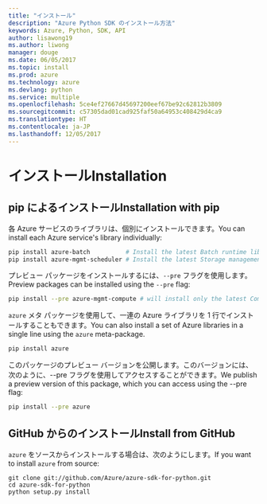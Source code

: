 ```yaml
---
title: "インストール"
description: "Azure Python SDK のインストール方法"
keywords: Azure, Python, SDK, API
author: lisawong19
ms.author: liwong
manager: douge
ms.date: 06/05/2017
ms.topic: install
ms.prod: azure
ms.technology: azure
ms.devlang: python
ms.service: multiple
ms.openlocfilehash: 5ce4ef27667d45697200eef67be92c62812b3809
ms.sourcegitcommit: c57305dad01cad925faf50a64953c408429d4ca9
ms.translationtype: HT
ms.contentlocale: ja-JP
ms.lasthandoff: 12/05/2017
---
```

# <a name="installation"></a><span data-ttu-id="fcdf5-104">インストール</span><span class="sxs-lookup"><span data-stu-id="fcdf5-104">Installation</span></span>

## <a name="installation-with-pip"></a><span data-ttu-id="fcdf5-105">pip によるインストール</span><span class="sxs-lookup"><span data-stu-id="fcdf5-105">Installation with pip</span></span>

<span data-ttu-id="fcdf5-106">各 Azure サービスのライブラリは、個別にインストールできます。</span><span class="sxs-lookup"><span data-stu-id="fcdf5-106">You can install each Azure service's library individually:</span></span>

```bash
pip install azure-batch          # Install the latest Batch runtime library
pip install azure-mgmt-scheduler # Install the latest Storage management library
```

<span data-ttu-id="fcdf5-107">プレビュー パッケージをインストールするには、`--pre` フラグを使用します。</span><span class="sxs-lookup"><span data-stu-id="fcdf5-107">Preview packages can be installed using the `--pre` flag:</span></span>

```bash
pip install --pre azure-mgmt-compute # will install only the latest Compute Management library
```

<span data-ttu-id="fcdf5-108">`azure` メタ パッケージを使用して、一連の Azure ライブラリを 1 行でインストールすることもできます。</span><span class="sxs-lookup"><span data-stu-id="fcdf5-108">You can also install a set of Azure libraries in a single line using the `azure` meta-package.</span></span>

```bash
pip install azure
```

<span data-ttu-id="fcdf5-109">このパッケージのプレビュー バージョンを公開します。このバージョンには、次のように、--pre フラグを使用してアクセスすることができます。</span><span class="sxs-lookup"><span data-stu-id="fcdf5-109">We publish a preview version of this package, which you can access using the --pre flag:</span></span>

```bash
pip install --pre azure
```

## <a name="install-from-github"></a><span data-ttu-id="fcdf5-110">GitHub からのインストール</span><span class="sxs-lookup"><span data-stu-id="fcdf5-110">Install from GitHub</span></span>

<span data-ttu-id="fcdf5-111">`azure` をソースからインストールする場合は、次のようにします。</span><span class="sxs-lookup"><span data-stu-id="fcdf5-111">If you want to install `azure` from source:</span></span>

    git clone git://github.com/Azure/azure-sdk-for-python.git
    cd azure-sdk-for-python
    python setup.py install
